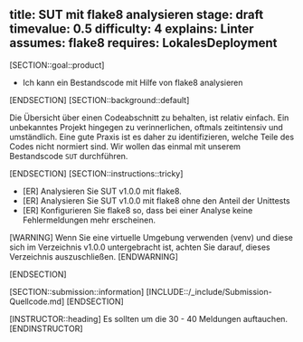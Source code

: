 title: SUT mit flake8 analysieren
stage: draft
timevalue: 0.5
difficulty: 4
explains: Linter
assumes: flake8
requires: LokalesDeployment
---

[SECTION::goal::product]

- Ich kann ein Bestandscode mit Hilfe von flake8 analysieren

[ENDSECTION]
[SECTION::background::default]

Die Übersicht über einen Codeabschnitt zu behalten, ist relativ einfach. Ein unbekanntes Projekt
hingegen zu verinnerlichen, oftmals zeitintensiv und umständlich. Eine gute Praxis ist es daher zu
identifizieren, welche Teile des Codes nicht normiert sind. Wir wollen das einmal mit unserem
Bestandscode `SUT` durchführen.

[ENDSECTION]
[SECTION::instructions::tricky]

- [ER] Analysieren Sie SUT v1.0.0 mit flake8.
- [ER] Analysieren Sie SUT v1.0.0 mit flake8 ohne den Anteil der Unittests
- [ER] Konfigurieren Sie flake8 so, dass bei einer Analyse keine Fehlermeldungen mehr erscheinen.

[WARNING]
Wenn Sie eine virtuelle Umgebung verwenden (venv) und diese sich im Verzeichnis v1.0.0 untergebracht
ist, achten Sie darauf, dieses Verzeichnis auszuschließen.
[ENDWARNING]

[ENDSECTION]

[SECTION::submission::information]
[INCLUDE::/_include/Submission-Quellcode.md]
[ENDSECTION]

[INSTRUCTOR::heading]
Es sollten um die 30 - 40 Meldungen auftauchen.
[ENDINSTRUCTOR]
